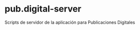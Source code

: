pub.digital-server
==================

Scripts de servidor de la aplicación para Publicaciones Digitales
